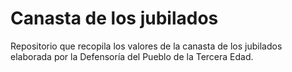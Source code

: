 # Canasta de los jubilados
Repositorio que recopila los valores de la canasta de los jubilados elaborada por la Defensoría del Pueblo de la Tercera Edad.
